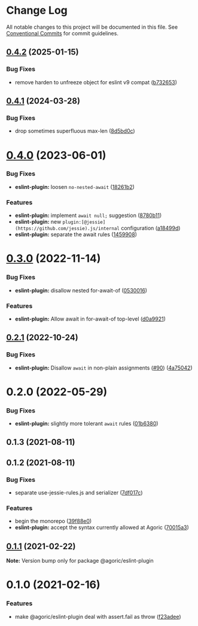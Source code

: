 # Change Log

All notable changes to this project will be documented in this file.
See [Conventional Commits](https://conventionalcommits.org) for commit guidelines.

## [0.4.2](https://github.com/endojs/Jessie/compare/@jessie.js/eslint-plugin@0.4.1...@jessie.js/eslint-plugin@0.4.2) (2025-01-15)


### Bug Fixes

* remove harden to unfreeze object for eslint v9 compat ([b732653](https://github.com/endojs/Jessie/commit/b732653fd41260fe6fb3f923c4ee45a55f954306))





## [0.4.1](https://github.com/endojs/Jessie/compare/@jessie.js/eslint-plugin@0.4.0...@jessie.js/eslint-plugin@0.4.1) (2024-03-28)


### Bug Fixes

* drop sometimes superfluous max-len ([8d5bd0c](https://github.com/endojs/Jessie/commit/8d5bd0c90ad7facff8826af8896f5c00eaf83520))





# [0.4.0](https://github.com/endojs/Jessie/compare/@jessie.js/eslint-plugin@0.3.0...@jessie.js/eslint-plugin@0.4.0) (2023-06-01)


### Bug Fixes

* **eslint-plugin:** loosen `no-nested-await` ([18261b2](https://github.com/endojs/Jessie/commit/18261b2c3480a6886d305f6805dadcb02e88e984))


### Features

* **eslint-plugin:** implement `await null;` suggestion ([8780b11](https://github.com/endojs/Jessie/commit/8780b11249a0019926c7c7d81e8129e6494ab212))
* **eslint-plugin:** new `plugin:[@jessie](https://github.com/jessie).js/internal` configuration ([a18499d](https://github.com/endojs/Jessie/commit/a18499d72536a6593461034559b57262f82f341d))
* **eslint-plugin:** separate the await rules ([1459908](https://github.com/endojs/Jessie/commit/1459908d113b92b694ce76417fd3b112dda402ec))





# [0.3.0](https://github.com/endojs/Jessie/compare/@jessie.js/eslint-plugin@0.2.1...@jessie.js/eslint-plugin@0.3.0) (2022-11-14)


### Bug Fixes

* **eslint-plugin:** disallow nested for-await-of ([0530016](https://github.com/endojs/Jessie/commit/05300163483b3a5a18a358a59f821884a83d68ca))


### Features

* **eslint-plugin:** Allow await in for-await-of top-level ([d0a9921](https://github.com/endojs/Jessie/commit/d0a9921ef6b6ae68c050fe41f444edf4adf8ec2f))





## [0.2.1](https://github.com/endojs/Jessie/compare/@jessie.js/eslint-plugin@0.2.0...@jessie.js/eslint-plugin@0.2.1) (2022-10-24)


### Bug Fixes

* **eslint-plugin:** Disallow `await` in non-plain assignments ([#90](https://github.com/endojs/Jessie/issues/90)) ([4a75042](https://github.com/endojs/Jessie/commit/4a750424260aa5ccedf662d02835c5c0cc279149))





# 0.2.0 (2022-05-29)


### Bug Fixes

* **eslint-plugin:** slightly more tolerant `await` rules ([01b6380](https://github.com/Agoric/Jessie/commit/01b638007d17ce40e5cc7b91f073d3ee5b6350d7))



## 0.1.3 (2021-08-11)



## 0.1.2 (2021-08-11)


### Bug Fixes

* separate use-jessie-rules.js and serializer ([7df017c](https://github.com/Agoric/Jessie/commit/7df017cc98fb79c80694bb65211ec4405b31f9f9))


### Features

* begin the monorepo ([39f88e0](https://github.com/Agoric/Jessie/commit/39f88e06c3dce23fa8bb5194da93e16db864ee59))
* **eslint-plugin:** accept the syntax currently allowed at Agoric ([70015a3](https://github.com/Agoric/Jessie/commit/70015a3dc2a62e33950ffba72c778008f8ef0d9b))





## [0.1.1](https://github.com/Agoric/agoric-sdk/compare/@agoric/eslint-plugin@0.1.0...@agoric/eslint-plugin@0.1.1) (2021-02-22)

**Note:** Version bump only for package @agoric/eslint-plugin





# 0.1.0 (2021-02-16)


### Features

* make @agoric/eslint-plugin deal with assert.fail as throw ([f23adee](https://github.com/Agoric/agoric-sdk/commit/f23adee512aec50788d9c9efed1cea9d774dfe8f))
